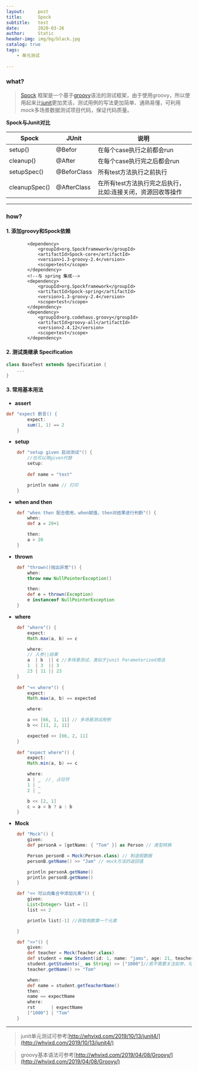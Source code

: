 ```yaml
---
layout:     post
title:      Spock
subtitle:   test
date:       2020-03-26
author:     Static
header-img: img/bg/black.jpg
catalog: true
tags:
    - 单元测试 
    
---
```


### what?

> [Spock](http://Spockframework.org/) 框架是一个基于[groovy](http://whvixd.com/2019/04/08/GroovyOne/)语法的测试框架，由于使用groovy，所以使用起来比[junit](http://whvixd.com/2019/10/13/junit4/)更加灵活，测试用例的写法更加简单、通熟易懂，可利用mock多场景数据测试项目代码，保证代码质量。

**Spock与Junit对比**

Spock | JUnit | 说明
---|---|---
setup()|@Befor|在每个case执行之前都会run
cleanup()|@After|在每个case执行完之后都会run
setupSpec()|@BeforClass|所有test方法执行之前执行
cleanupSpec()|@AfterClass|在所有test方法执行完之后执行，比如:连接关闭，资源回收等操作

---

### how?

#### 1. 添加groovy和Spock依赖

```
        <dependency>
            <groupId>org.Spockframework</groupId>
            <artifactId>Spock-core</artifactId>
            <version>1.3-groovy-2.4</version>
            <scope>test</scope>
        </dependency>
        <!--与 spring 集成-->
        <dependency>
            <groupId>org.Spockframework</groupId>
            <artifactId>Spock-spring</artifactId>
            <version>1.3-groovy-2.4</version>
            <scope>test</scope>
        </dependency>
        <dependency>
            <groupId>org.codehaus.groovy</groupId>
            <artifactId>groovy-all</artifactId>
            <version>2.4.12</version>
            <scope>test</scope>
        </dependency>
```

#### 2. 测试类继承 Specification

```groovy
class BaseTest extends Specification {
    ...
}
```

#### 3. 常用基本用法

- **assert**

```groovy
def "expect 断言() {
        expect:
        sum(1, 1) == 2
    }
```

- **setup**

```groovy
    def "setup given 启动测试"() {
        //也可以用given代替
        setup:
        
        def name = "test"

        println name // 打印
    }
```

- **when and then**

```groovy
    def "when then 配合使用，when赋值，then对结果进行判断"() {
        when:
        def a = 20+1

        then:
        a > 20
    }
```

- **thrown**

```groovy
    def "thrown()抛出异常"() {
        when:
        throw new NullPointerException()

        then:
        def e = thrown(Exception)
        e instanceof NullPointerException
    }
```

- **where**

```groovy
    def "where"() {
        expect:
        Math.max(a, b) == c

        where:
        // 入参||结果
        a  | b  || c //多场景测试，类似于junit Parameterized用法
        1  | 3  || 3
        23 | 11 || 23
    }
    
    def "<< where"() {
        expect:
        Math.max(a, b) == expected

        where:

        a << [66, 1, 11] // 多场景测试用例
        b << [11, 2, 11]

        expected << [66, 2, 11]
    }
    
    def "expect where"() {
        expect:
        Math.min(a, b) == c

        where:
        a | _  //_ 占位符
        1 | _
        2 | _

        b << [2, 1]
        c = a < b ? a : b
    }
```

- **Mock**

```groovy
    def "Mock"() {
        given:
        def personA = [getName: { "Tom" }] as Person // 类型转换

        Person personB = Mock(Person.class) // 制造假数据
        personB.getName() >> "Jam" // mock方法的返回值

        println personA.getName()
        println personB.getName()
    }
```

```groovy
    def "<< 可以向集合中添加元素"() {
        given:
        List<Integer> list = []
        list << 2

        println list[-1] //获取倒数第一个元素

    }
```

```groovy
    def ">>"() {
        given:
        def teacher = Mock(Teacher.class)
        def student = new Student(id: 1, name: "jams", age: 21, teacher: teacher)
        student.getStudents(_ as String) >> ["1000"]//若不需要关注如参，可用占位符
        teacher.getName() >> "Tom"

        when:
        def name = student.getTeacherName()
        then:
        name == expectName
        where:
        rst      | expectName
        ["1000"] | "Tom"
    }
```

---

> junit单元测试可参考[http://whvixd.com/2019/10/13/junit4/](http://whvixd.com/2019/10/13/junit4/)

> groovy基本语法可参考[http://whvixd.com/2019/04/08/Groovy/](http://whvixd.com/2019/04/08/Groovy/)